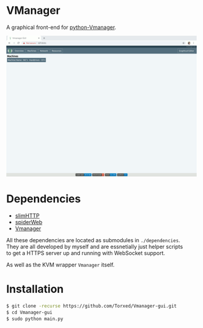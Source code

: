 # VManager

A graphical front-end for [python-Vmanager](https://github.com/Torxed/Vmanager).

![screen_demo](documentation/screen_demo.gif)

# Dependencies

 * [slimHTTP](https://github.com/Torxed/slimHTTP)
 * [spiderWeb](https://github.com/Torxed/spiderWeb)
 * [Vmanager](https://github.com/Torxed/Vmanager)

All these dependencies are located as submodules in `./dependencies`.<br>
They are all developed by myself and are essnetially just helper scripts<br>
to get a HTTPS server up and running with WebSocket support.

As well as the KVM wrapper `Vmanager` itself.

# Installation

```bash
$ git clone -recurse https://github.com/Torxed/Vmanager-gui.git
$ cd Vmanager-gui
$ sudo python main.py
```
